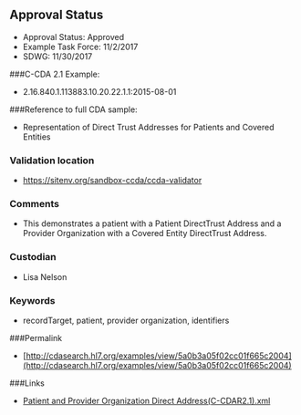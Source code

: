 ## Approval Status

* Approval Status: Approved
* Example Task Force: 11/2/2017
* SDWG: 11/30/2017

###C-CDA 2.1 Example: 
* 2.16.840.1.113883.10.20.22.1.1:2015-08-01

###Reference to full CDA sample:
* Representation of Direct Trust Addresses for Patients and Covered Entities


### Validation location
* https://sitenv.org/sandbox-ccda/ccda-validator

### Comments 
* This demonstrates a patient with a Patient DirectTrust Address and a Provider Organization with a Covered Entity DirectTrust Address.

### Custodian
* Lisa Nelson

### Keywords
* recordTarget, patient, provider organization, identifiers



###Permalink 

* [http://cdasearch.hl7.org/examples/view/5a0b3a05f02cc01f665c2004](http://cdasearch.hl7.org/examples/view/5a0b3a05f02cc01f665c2004)

###Links 

* [Patient and Provider Organization Direct Address(C-CDAR2.1).xml](https://github.com/HL7/C-CDA-Examples/tree/master/Header/Direct%20Address/Patient%20and%20Provider%20Organization%20Direct%20Address%28C-CDAR2.1%29.xml)
